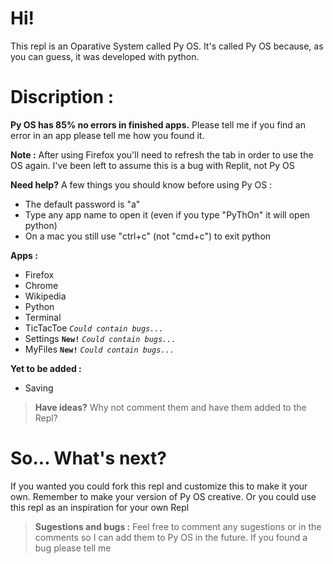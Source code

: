 # Hi!
This repl is an Oparative System called Py OS. It's called Py OS because, as you can guess, it was developed with python.

# Discription :
**Py OS has 85% no errors in finished apps.** Please tell me if you find an error in an app please tell me how you found it.

**Note :** After using Firefox you'll need to refresh the tab in order to use the OS again. I've been left to assume this is a bug with Replit, not Py OS

**Need help?** A few things you should know before using Py OS :
- The default password is "a"
- Type any app name to open it (even if you type "PyThOn" it will open python)
- On a mac you still use "ctrl+c" (not "cmd+c") to exit python

**Apps :**
- Firefox
- Chrome
- Wikipedia
- Python
- Terminal
- TicTacToe *`Could contain bugs...`*
- Settings **`New!`** *`Could contain bugs...`*
- MyFiles **`New!`** *`Could contain bugs...`*

**Yet to be added :**
- Saving

> **Have ideas?** Why not comment them and have them added to the Repl?


# So... What's next?
If you wanted you could fork this repl and customize this to make it your own. Remember to make your version of Py OS creative. Or you could use this repl as an inspiration for your own Repl


> **Sugestions and bugs :** Feel free to comment any sugestions or in the comments so I can add them to Py OS in the future. If you found a bug please tell me
